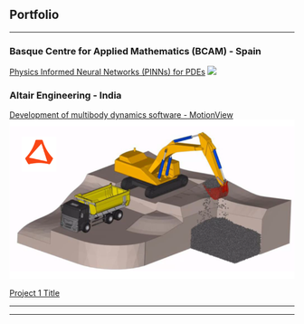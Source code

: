 ## Portfolio

---

### Basque Centre for Applied Mathematics (BCAM) - Spain

[Physics Informed Neural Networks (PINNs) for PDEs](/sample_page)
<img src="images/dummy_thumbnail.jpg?raw=true"/>


### Altair Engineering - India

[Development of multibody dynamics software - MotionView](/pdf/Project_summary.pdf)
<img src="images/excavator.png?raw=true"/>

[Project 1 Title](http://example.com/)


---




---
<!--p style="font-size:11px">Page template forked from <a href="https://github.com/evanca/quick-portfolio">evanca</a></p-->
<!-- Remove above link if you don't want to attibute -->
